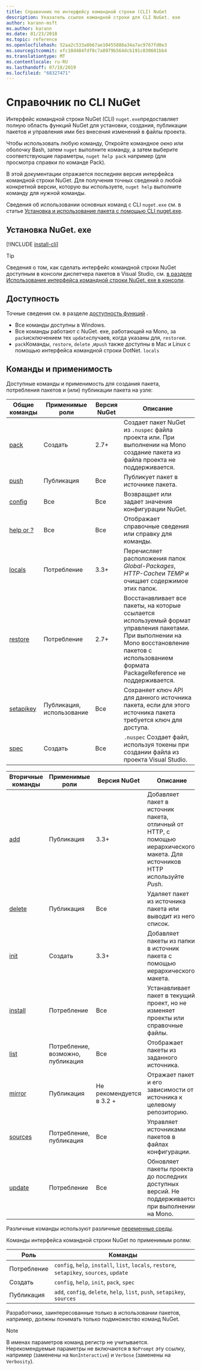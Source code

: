 ```yaml
---
title: Справочник по интерфейсу командной строки (CLI) NuGet
description: Указатель ссылок командной строки для CLI NuGet. exe
author: karann-msft
ms.author: karann
ms.date: 01/23/2018
ms.topic: reference
ms.openlocfilehash: 52aa2c533a8b67ae10455888a34a7ac9767fd0e3
ms.sourcegitcommit: efc18d484fdf0c7a8979b564dcb191c030601bb4
ms.translationtype: MT
ms.contentlocale: ru-RU
ms.lasthandoff: 07/18/2019
ms.locfileid: "68327471"
---
```

# <a name="nuget-cli-reference"></a>Справочник по CLI NuGet

Интерфейс командной строки NuGet (CLI) `nuget.exe`предоставляет полную область функций NuGet для установки, создания, публикации пакетов и управления ими без внесения изменений в файлы проекта.

Чтобы использовать любую команду, Откройте командное окно или оболочку Bash, затем `nuget` выполните команду, а затем выберите соответствующие параметры, `nuget help pack` например (для просмотра справки по команде Pack).

В этой документации отражается последняя версия интерфейса командной строки NuGet. Для получения точных сведений о любой конкретной версии, которую вы используете, `nuget help` выполните команду для нужной команды.

Сведения об использовании основных команд с CLI `nuget.exe` см. в статье [Установка и использование пакета с помощью CLI nuget.exe](../consume-packages/install-use-packages-nuget-cli.md).

## <a name="installing-nugetexe"></a>Установка NuGet. exe

[!INCLUDE [install-cli](../includes/install-cli.md)]

> [!Tip]
> Сведения о том, как сделать интерфейс командной строки NuGet доступным в консоли диспетчера пакетов в Visual Studio, см. [в разделе Использование интерфейса командной строки NuGet. exe в консоли](../consume-packages/install-use-packages-powershell.md#use-the-nugetexe-cli-in-the-console).

## <a name="availability"></a>Доступность

Точные сведения см. в разделе [доступность функций](../install-nuget-client-tools.md#feature-availability) .

- Все команды доступны в Windows.
- Все команды работают с NuGet. exe, работающей на Mono, за `pack`исключением тех `update`случаев, когда указаны для, `restore`и.
- `pack`Команды, `restore`, `delete` ,и`push` также доступны в Mac и Linux с помощью интерфейса командной строки DotNet. `locals`

## <a name="commands-and-applicability"></a>Команды и применимость

Доступные команды и применимость для создания пакета, потребления пакетов и (или) публикации пакета на узле:

| Общие команды | Применимые роли | Версия NuGet | Описание |
| --- | --- | --- | --- |
| [pack](cli-reference/cli-ref-pack.md) | Создать | 2.7+ | Создает пакет NuGet из `.nuspec` файла проекта или. При выполнении на Mono создание пакета из файла проекта не поддерживается. |
| [push](cli-reference/cli-ref-push.md) | Публикация | Все | Публикует пакет в источнике пакета. |
| [config](cli-reference/cli-ref-config.md) | Все | Все | Возвращает или задает значения конфигурации NuGet. |
| [help or ?](cli-reference/cli-ref-help.md) | Все | Все | Отображает справочные сведения или справку для команды. |
| [locals](cli-reference/cli-ref-locals.md) | Потребление | 3.3+ | Перечисляет расположения папок *Global-Packages*, *HTTP-Cache*и *TEMP* и очищает содержимое этих папок. |
| [restore](cli-reference/cli-ref-restore.md) | Потребление | 2.7+ | Восстанавливает все пакеты, на которые ссылается используемый формат управления пакетами. При выполнении на Mono восстановление пакетов с использованием формата PackageReference не поддерживается. |
| [setapikey](cli-reference/cli-ref-setapikey.md) | Публикация, использование | Все | Сохраняет ключ API для данного источника пакета, если для этого источника пакета требуется ключ для доступа. |
| [spec](cli-reference/cli-ref-spec.md) | Создать | Все | `.nuspec` Создает файл, используя токены при создании файла из проекта Visual Studio. |

| Вторичные команды | Применимые роли | Версия NuGet | Описание |
| --- | --- | --- | --- |
| [add](cli-reference/cli-ref-add.md) | Публикация | 3.3+ | Добавляет пакет в источник пакета, отличный от HTTP, с помощью иерархического макета. Для источников HTTP используйте *Push*. |
| [delete](cli-reference/cli-ref-delete.md) | Публикация | Все | Удаляет пакет из источника пакета или выводит из него список. |
| [init](cli-reference/cli-ref-init.md) | Создать | 3.3+ | Добавляет пакеты из папки в источник пакета с помощью иерархического макета. |
| [install](cli-reference/cli-ref-install.md) | Потребление | Все | Устанавливает пакет в текущий проект, но не изменяет проекты или справочные файлы. |
| [list](cli-reference/cli-ref-list.md) | Потребление, возможно, публикация | Все | Отображает пакеты из заданного источника. |
| [mirror](cli-reference/cli-ref-mirror.md) | Публикация | Не рекомендуется в 3.2 + | Отражает пакет и его зависимости от источника к целевому репозиторию. |
| [sources](cli-reference/cli-ref-sources.md) | Потребление, публикация | Все | Управляет источниками пакетов в файлах конфигурации. |
| [update](cli-reference/cli-ref-update.md) | Потребление | Все | Обновляет пакеты проекта до последних доступных версий. Не поддерживается при выполнении на Mono. |

Различные команды используют различные [переменные среды](cli-reference/cli-ref-environment-variables.md).

Команды интерфейса командной строки NuGet по применимым ролям:

| Роль | Команды |
| --- | --- |
| Потребление | `config`, `help`, `install`, `list`, `locals`, `restore`, `setapikey`, `sources`, `update` |
| Создать | `config`, `help`, `init`, `pack`, `spec` |
| Публикация | `add`, `config`, `delete`, `help`, `list`, `push`, `setapikey`, `sources` |

Разработчики, заинтересованные только в использовании пакетов, например, должны понимать только подмножество команд NuGet.

> [!Note]
> В именах параметров команд регистр не учитывается. Нерекомендуемые параметры не включаются в `NoPrompt` эту ссылку, например (заменены на `NonInteractive`) и `Verbose` (заменены на `Verbosity`).
